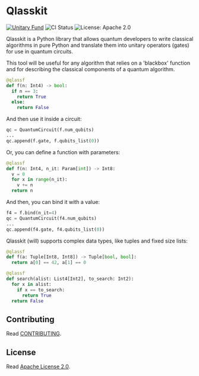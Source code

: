 # Qlasskit

[![Unitary Fund](https://img.shields.io/badge/supported_by-Unitary_Fund-ffff00.svg)](https://unitary.fund)
![CI Status](https://github.com/dakk/qlasskit/actions/workflows/ci.yaml/badge.svg)
![License: Apache 2.0](https://img.shields.io/badge/license-Apache_2.0-blue)


Qlasskit is a Python library that allows quantum developers to write classical algorithms in pure Python and translate them into unitary operators (gates) for use in quantum circuits.

This tool will be useful for any algorithm that relies on a 'blackbox' function and for describing the classical components of a quantum algorithm.



```python
@qlassf
def f(n: Int4) -> bool:
  if n == 3:
    return True
  else:
    return False
```

And then use it inside a circuit:
```python
qc = QuantumCircuit(f.num_qubits)
...
qc.append(f.gate, f.qubits_list(0))
```

Or, you can define a function with parameters:
```python
@qlassf
def f(n: Int4, n_it: Param[int]) -> Int8:
  v = 0
  for x in range(n_it):
    v += n
  return n     
```

And then, you can bind it with a value:
```python
f4 = f.bind(n_it=4)
qc = QuantumCircuit(f4.num_qubits)
...
qc.append(f4.gate, f4.qubits_list(0))
```

Qlasskit (will) supports complex data types, like tuples and fixed size lists:

```python
@qlassf
def f(a: Tuple[Int8, Int8]) -> Tuple[bool, bool]:
  return a[0] == 42, a[1] == 0
```

```python
@qlassf
def search(alist: List4[Int2], to_search: Int2):
  for x in alist:
    if x == to_search:
      return True
  return False
```


## Contributing

Read [CONTRIBUTING](CONTRIBUTING.md).

## License

Read [Apache License 2.0](LICENSE).
